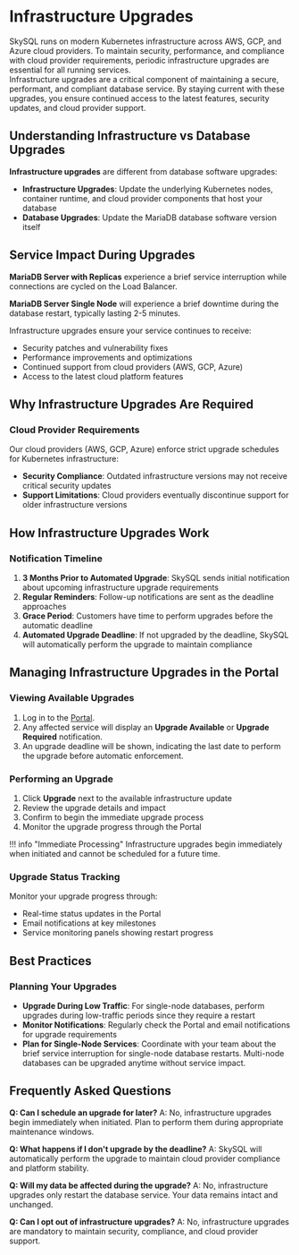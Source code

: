 # Infrastructure Upgrades

SkySQL runs on modern Kubernetes infrastructure across AWS, GCP, and Azure cloud providers. To maintain security, performance, and compliance with cloud provider requirements, periodic infrastructure upgrades are essential for all running services.  
Infrastructure upgrades are a critical component of maintaining a secure, performant, and compliant database service. By staying current with these upgrades, you ensure continued access to the latest features, security updates, and cloud provider support.

## Understanding Infrastructure vs Database Upgrades

**Infrastructure upgrades** are different from database software upgrades:

- **Infrastructure Upgrades**: Update the underlying Kubernetes nodes, container runtime, and cloud provider components that host your database
- **Database Upgrades**: Update the MariaDB database software version itself

## Service Impact During Upgrades

**MariaDB Server with Replicas** experience a brief service interruption while connections are cycled on the Load Balancer.

**MariaDB Server Single Node** will experience a brief downtime during the database restart, typically lasting 2-5 minutes.

Infrastructure upgrades ensure your service continues to receive:
- Security patches and vulnerability fixes
- Performance improvements and optimizations  
- Continued support from cloud providers (AWS, GCP, Azure)
- Access to the latest cloud platform features

## Why Infrastructure Upgrades Are Required

### Cloud Provider Requirements
Our cloud providers (AWS, GCP, Azure) enforce strict upgrade schedules for Kubernetes infrastructure:

- **Security Compliance**: Outdated infrastructure versions may not receive critical security updates
- **Support Limitations**: Cloud providers eventually discontinue support for older infrastructure versions

## How Infrastructure Upgrades Work

### Notification Timeline
1. **3 Months Prior to Automated Upgrade**: SkySQL sends initial notification about upcoming infrastructure upgrade requirements
2. **Regular Reminders**: Follow-up notifications are sent as the deadline approaches
3. **Grace Period**: Customers have time to perform upgrades before the automatic deadline
4. **Automated Upgrade Deadline**: If not upgraded by the deadline, SkySQL will automatically perform the upgrade to maintain compliance

## Managing Infrastructure Upgrades in the Portal

### Viewing Available Upgrades
1. Log in to the [Portal](https://app.skysql.com/dashboard).
2. Any affected service will display an **Upgrade Available** or **Upgrade Required** notification.
3. An upgrade deadline will be shown, indicating the last date to perform the upgrade before automatic enforcement.

### Performing an Upgrade
1. Click **Upgrade** next to the available infrastructure update
2. Review the upgrade details and impact
3. Confirm to begin the immediate upgrade process
4. Monitor the upgrade progress through the Portal

!!! info "Immediate Processing"
    Infrastructure upgrades begin immediately when initiated and cannot be scheduled for a future time.

### Upgrade Status Tracking
Monitor your upgrade progress through:
- Real-time status updates in the Portal
- Email notifications at key milestones
- Service monitoring panels showing restart progress

## Best Practices

### Planning Your Upgrades
- **Upgrade During Low Traffic**: For single-node databases, perform upgrades during low-traffic periods since they require a restart
- **Monitor Notifications**: Regularly check the Portal and email notifications for upgrade requirements
- **Plan for Single-Node Services**: Coordinate with your team about the brief service interruption for single-node database restarts. Multi-node databases can be upgraded anytime without service impact.

## Frequently Asked Questions

**Q: Can I schedule an upgrade for later?**
A: No, infrastructure upgrades begin immediately when initiated. Plan to perform them during appropriate maintenance windows.

**Q: What happens if I don't upgrade by the deadline?**
A: SkySQL will automatically perform the upgrade to maintain cloud provider compliance and platform stability.

**Q: Will my data be affected during the upgrade?**
A: No, infrastructure upgrades only restart the database service. Your data remains intact and unchanged.

**Q: Can I opt out of infrastructure upgrades?**
A: No, infrastructure upgrades are mandatory to maintain security, compliance, and cloud provider support.
